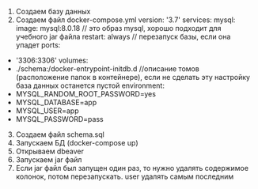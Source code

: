 1. Создаем базу данных
2. Создаем файл docker-compose.yml
version: '3.7'
services:
mysql:
image: mysql:8.0.18 // это образ mysql, хорошо подходит для учебного jar файла
restart: always // перезапуск базы, если она упадет
ports:
- '3306:3306'
volumes:
- ./schema:/docker-entrypoint-initdb.d //описание томов (расположение папок в контейнере), если не сделать эту настройку база данных останется пустой
environment:
- MYSQL_RANDOM_ROOT_PASSWORD=yes
- MYSQL_DATABASE=app
- MYSQL_USER=app
- MYSQL_PASSWORD=pass
3. Создаем файл schema.sql
4. Запускаем БД (docker-compose up)
5. Открываем dbeaver
6. Запускаем jar файл
7. Если jar файл был запущен один раз, то нужно удалять содержимое колонок, потом перезапускать. user удалять самым последним